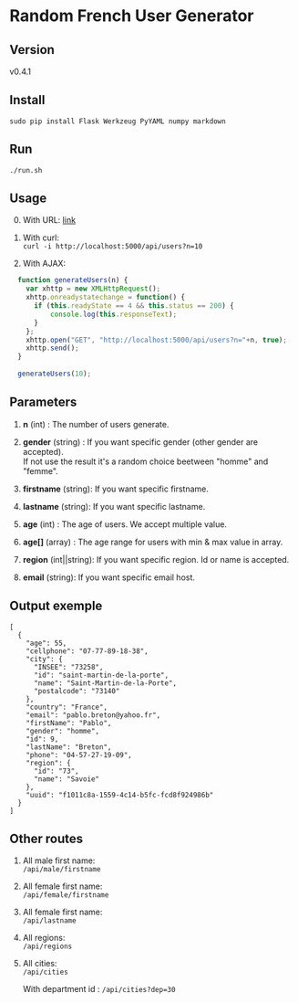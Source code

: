 # Random French User Generator

## Version

v0.4.1

## Install

```
sudo pip install Flask Werkzeug PyYAML numpy markdown
```

## Run

```
./run.sh
```

## Usage

0. With URL: <a target="_blank" href="http://localhost:5000/api/users?n=10">link</a>

1. With curl:<br/>
    ```curl -i http://localhost:5000/api/users?n=10```


2. With AJAX:<br/>
```javascript
  function generateUsers(n) {
    var xhttp = new XMLHttpRequest();
    xhttp.onreadystatechange = function() {
      if (this.readyState == 4 && this.status == 200) { 
          console.log(this.responseText);
      }
    };
    xhttp.open("GET", "http://localhost:5000/api/users?n="+n, true);
    xhttp.send();
  }
  
  generateUsers(10);
```

## Parameters

1. **n** (int) : The number of users generate.

2. **gender** (string) : If you want specific gender (other gender are accepted).
<br/> If not use the result it's a random choice beetween "homme" and "femme". 

3. **firstname** (string): If you want specific firstname.

4. **lastname** (string): If you want specific lastname.

5. **age** (int) : The age of users. We accept multiple value.

6. **age[]** (array) : The age range for users with min & max value in array.

7. **region** (int||string): If you want specific region. Id or name is accepted.

8. **email** (string): If you want specific email host.

## Output exemple

```
[
  {
    "age": 55, 
    "cellphone": "07-77-89-18-38", 
    "city": {
      "INSEE": "73258", 
      "id": "saint-martin-de-la-porte", 
      "name": "Saint-Martin-de-la-Porte", 
      "postalcode": "73140"
    }, 
    "country": "France", 
    "email": "pablo.breton@yahoo.fr", 
    "firstName": "Pablo", 
    "gender": "homme", 
    "id": 9, 
    "lastName": "Breton", 
    "phone": "04-57-27-19-09", 
    "region": {
      "id": "73", 
      "name": "Savoie"
    }, 
    "uuid": "f1011c8a-1559-4c14-b5fc-fcd8f924986b"
  }
]
```

## Other routes

1. All male first name: <br/>
    ```/api/male/firstname```

2. All female first name: <br/>
    ```/api/female/firstname```

3. All female first name: <br/>
    ```/api/lastname```

4. All regions: <br/>
    ```/api/regions```

4. All cities: <br/>
    ```/api/cities```<br/>
    
    With department id : ```/api/cities?dep=30```